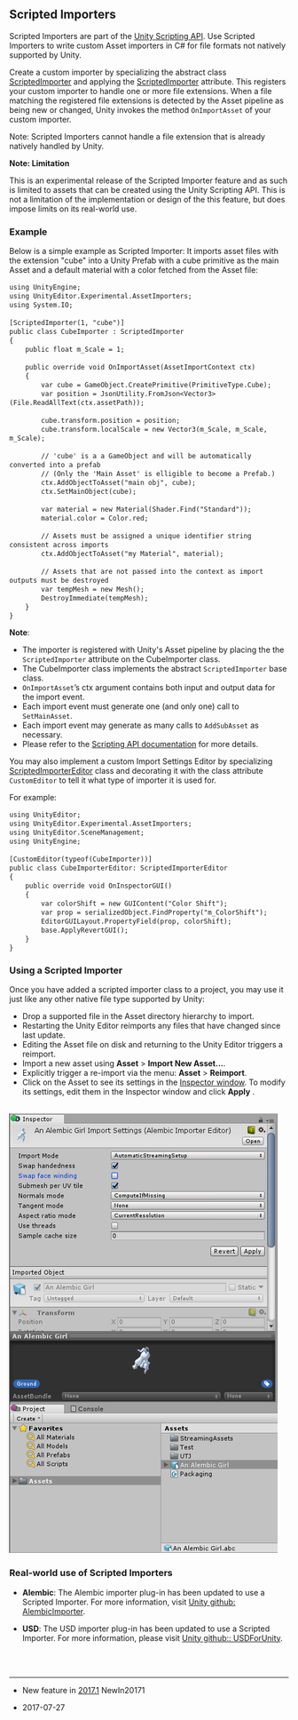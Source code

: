 ## Scripted Importers

Scripted Importers are part of the [Unity Scripting API](ScriptingSection). Use Scripted Importers to write custom Asset importers in C# for file formats not natively supported by Unity.

Create a custom importer by specializing the abstract class [ScriptedImporter](ScriptRef:Experimental.AssetImporters.ScriptedImporter.html) and applying the [ScriptedImporter](ScriptRef:Experimental.AssetImporters.ScriptedImporterAttribute.html) attribute. This registers your custom importer to handle one or more file extensions. When a file matching the registered file extensions is detected by the Asset pipeline as being new or changed, Unity invokes the method `OnImportAsset` of your custom importer.

Note: Scripted Importers cannot handle a file extension that is already natively handled by Unity.

**Note: Limitation**

This is an experimental release of the Scripted Importer feature and as such is limited to assets that can be created using the Unity Scripting API. This is not a limitation of the implementation or design of the this feature, but does impose limits on its real-world use.


### Example

Below is a simple example as Scripted Importer: It imports asset files with the extension "cube" into a Unity Prefab with a cube primitive as the main Asset and a default material with a color fetched from the Asset file:

```
using UnityEngine;
using UnityEditor.Experimental.AssetImporters;
using System.IO;

[ScriptedImporter(1, "cube")]
public class CubeImporter : ScriptedImporter
{
    public float m_Scale = 1;

    public override void OnImportAsset(AssetImportContext ctx)
    {
        var cube = GameObject.CreatePrimitive(PrimitiveType.Cube);
        var position = JsonUtility.FromJson<Vector3>(File.ReadAllText(ctx.assetPath));

        cube.transform.position = position;
        cube.transform.localScale = new Vector3(m_Scale, m_Scale, m_Scale);

        // 'cube' is a a GameObject and will be automatically converted into a prefab
        // (Only the 'Main Asset' is elligible to become a Prefab.)
        ctx.AddObjectToAsset("main obj", cube);
        ctx.SetMainObject(cube);

        var material = new Material(Shader.Find("Standard"));
        material.color = Color.red;

        // Assets must be assigned a unique identifier string consistent across imports
        ctx.AddObjectToAsset("my Material", material);

        // Assets that are not passed into the context as import outputs must be destroyed
        var tempMesh = new Mesh();
        DestroyImmediate(tempMesh);
    }
}
```

**Note**: 

* The importer is registered with Unity's Asset pipeline by placing the the `ScriptedImporter` attribute on the CubeImporter class.
* The CubeImporter class implements the abstract `ScriptedImporter` base class.
* `OnImportAsset`’s ctx argument contains both input and output data for the import event.
* Each import event must generate one (and only one) call to `SetMainAsset`.
* Each import event may generate as many calls to `AddSubAsset` as necessary.
* Please refer to the [Scripting API documentation](ScrptRef:Experimental.AssetImporters.ScriptedImporter.html) for more details.

You may also implement a custom Import Settings Editor by specializing [ScriptedImporterEditor](ScriptRef:Experimental.AssetImporters.ScriptedImporterEditor) class and decorating it with the class attribute `CustomEditor` to tell it what type of importer it is used for.

For example:


```
using UnityEditor;
using UnityEditor.Experimental.AssetImporters;
using UnityEditor.SceneManagement;
using UnityEngine;

[CustomEditor(typeof(CubeImporter))]
public class CubeImporterEditor: ScriptedImporterEditor
{
    public override void OnInspectorGUI()
    {
        var colorShift = new GUIContent("Color Shift");
        var prop = serializedObject.FindProperty("m_ColorShift");
        EditorGUILayout.PropertyField(prop, colorShift);
        base.ApplyRevertGUI();
    }
}
```

### Using a Scripted Importer

Once you have added a scripted importer class to a project, you may use it just like any other native file type supported by Unity:

* Drop a supported file in the Asset directory hierarchy to import.
* Restarting the Unity Editor reimports any files that have changed since last update.
* Editing the Asset file on disk and returning to the Unity Editor triggers a reimport.
* Import a new asset using __Asset__ > __Import New Asset...__.
* Explicitly trigger a re-import via the menu: __Asset__ > __Reimport__.
* Click on the Asset to see its settings in the [Inspector window](UsingTheInspector). To modify its settings, edit them in the Inspector window and click __Apply__ .
<br/><br/>


![The Inspector window of an Asset (An Alembic Girl) imported by the Scripted Importer](../uploads/Main/ScriptedImporters-2.png)


### Real-world use of Scripted Importers

* __Alembic__: The Alembic importer plug-in has been updated to use a Scripted Importer. For more information, visit [Unity github: AlembicImporter](https://github.com/unity3d-jp/AlembicImporter).

* __USD__: The USD importer plug-in has been updated to use a Scripted Importer.
For more information, please visit [Unity github:: USDForUnity](https://github.com/unity3d-jp/USDForUnity).

<br/>
<br/>

---

* <span class="page-history">New feature in [2017.1](https://docs.unity3d.com/2017.1/Documentation/Manual/30_search.html?q=newin20171) <span class="search-words">NewIn20171</span></span>

* <span class="page-edit">2017-07-27  <!-- include IncludeTextAmendPageNoEdit --></span>


